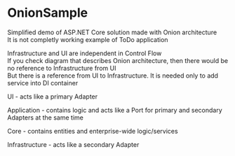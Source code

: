 # OnionSample
Simplified demo of ASP.NET Core solution made with Onion architecture  
It is not completly working example of ToDo application

Infrastructure and UI are independent in Control Flow   
If you check diagram that describes Onion architecture, then there would be no reference to Infrastructure from UI   
But there is a reference from UI to Infrastructure. It is needed only to add service into DI container  

UI - acts like a primary Adapter   
   
Application - contains logic and acts like a Port for primary and secondary Adapters at the same time

Core - contains entities and enterprise-wide logic/services
   
Infrastructure - acts like a secondary Adapter
